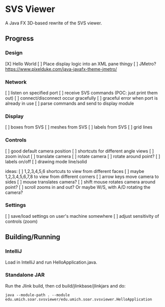 # SVS Viewer

A Java FX 3D-based rewrite of the SVS viewer.

## Progress

### Design

[X] Hello World
[ ] Place display logic into an XML pane thingy
[ ] JMetro? https://www.pixelduke.com/java-javafx-theme-jmetro/

### Network

[ ] listen on specified port
[ ] receive SVS commands (POC: just print them out)
[ ] connect/disconnect occur gracefully
[ ] graceful error when port is already in use
[ ] parse commands and send to display module

### Display

[ ] boxes from SVS
[ ] meshes from SVS
[ ] labels from SVS
[ ] grid lines

### Controls

[ ] good default camera position
[ ] shortcuts for different angle views
[ ] zoom in/out
[ ] translate camera
[ ] rotate camera
[ ] rotate around point?
[ ] labels on/off
[ ] drawing mode line/solid

ideas:
[ ] 1,2,3,4,5,6 shortcuts to view from different faces
[ ] maybe 1,2,3,4,5,6,7,8 to view from different corners
[ ] arrow keys move camera to sides
[ ] mouse translates camera?
[ ] shift mouse rotates camera around point?
[ ] scroll zooms in and out? Or maybe W/S, with A/D rotating the camera?

### Settings

[ ] save/load settings on user's machine somewhere
[ ] adjust sensitivity of controls (zoom)

## Building/Running

### IntelliJ

Load in IntelliJ and run HelloApplication.java.

### Standalone JAR

Run the Jlink build, then cd build/jlinkbase/jlinkjars and do:

```shell
java --module-path . --module edu.umich.soar.svsviewer/edu.umich.soar.svsviewer.HelloApplication
```


